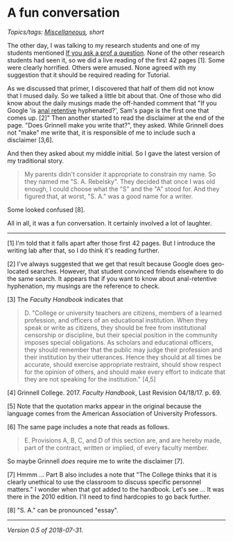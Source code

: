 A fun conversation
==================

*Topics/tags: [Miscellaneous](index-misc), short*

The other day, I was talking to my research students and one of my
students mentioned [If you ask a prof a question](if-you-ask-a-prof).
None of the other research students had seen it, so we did a live
reading of the first 42 pages [1].  Some were clearly horrified.
Others were amused.  None agreed with my suggestion that it should be
required reading for Tutorial.

As we discussed that primer, I discovered that half of them did not know
that I mused daily.  So we talked a little bit about that.  One of those
who did know about the daily musings made the off-handed comment that
"If you Google 'is [anal retentive](anal-retentive) hyphenated?', Sam's
page is the first one that comes up. [2]"  Then another started to read
the disclaimer at the end of the page.  "Does Grinnell make you write
that?", they asked.  While Grinnell does not "make" me write that, it
is responsible of me to include such a disclaimer [3,6].

And then they asked about my middle initial.  So I gave the latest version
of my traditional story.

> My parents didn't consider it appropriate to constrain my name.  So 
they named me "S. A. Rebelsky".  They decided that once I was old enough,
I could choose what the "S" and the "A" stood for.  And they figured that,
at worst, "S. A." was a good name for a writer.  

Some looked confused [8].

All in all, it was a fun conversation.  It certainly involved a lot of
laughter. 

---

[1] I'm told that it falls apart after those first 42 pages.  But I 
introduce the writing lab after that, so I do think it's reading further.

[2] I've always suggested that we get that result because Google does
geo-located searches.  However, that student convinced friends elsewhere
to do the same search.  It appears that if you want to know about
anal-retentive hyphenation, my musings are the reference to check.

[3] The _Faculty Handbook_ indicates that
> D. "College or university teachers are citizens, members of a learned profession, and officers of an educational institution. When they speak or write as citizens, they should be free from institutional censorship or discipline, but their special position in the community imposes special obligations. As scholars and educational officers, they should remember that the public may judge their profession and their institution by their utterances. Hence they should at all times be accurate, should exercise appropriate restraint, should show respect for the opinion of others, and should make every effort to indicate that they are not speaking for the institution." [4,5]

[4] Grinnell College.  2017.  _Faculty Handbook_, Last Revision 04/18/17.
p. 69.

[5] Note that the quotation marks appear in the original because the language 
comes from the American Association of University Professors.  

[6] The same page includes a note that reads as follows.

> E. Provisions A, B, C, and D of this section are, and are hereby made,
part of the contract, written or implied, of every faculty member.

So maybe Grinnell *does* require me to write the disclaimer [7].

[7] Hmmm ... Part B also includes a note that "The College thinks
that it is clearly unethical to use the classroom to discuss specific
personnel matters."  I wonder when that got added to the handbook.
Let's see ... It was there in the 2010 edition.  I'll need to find
hardcopies to go back further.

[8] "S. A." can be pronounced "essay".

---

*Version 0.5 of 2018-07-31.*
